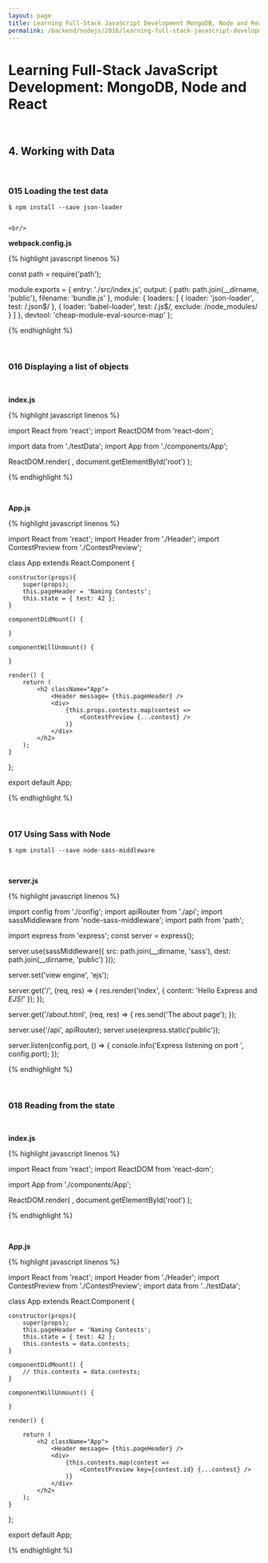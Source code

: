 ```yaml
---
layout: page
title: Learning Full-Stack JavaScript Development MongoDB, Node and React
permalink: /backend/nodejs/2016/learning-full-stack-javascript-development/working-with-data/
---
```


# Learning Full-Stack JavaScript Development: MongoDB, Node and React

<br/>

## 4. Working with Data


<br/>

### 015 Loading the test data


    $ npm install --save json-loader
    
    
    <br/>

**webpack.config.js**

{% highlight javascript linenos %}

const path = require('path');

module.exports = {
    entry: './src/index.js',
    output: {
        path: path.join(__dirname, 'public'),
        filename: 'bundle.js'
    },
    module: {
        loaders: [
            {
                loader: 'json-loader',
                test: /\.json$/
            },
            {
                loader: 'babel-loader',
                test: /\.js$/,
                exclude: /node_modules/
            }
        ]
    },
    devtool: 'cheap-module-eval-source-map'
};



{% endhighlight %}


<br/>

### 016 Displaying a list of objects


<br/>

**index.js**

{% highlight javascript linenos %}

import React from 'react';
import ReactDOM from 'react-dom';

import data from './testData';
import App from './components/App';

ReactDOM.render(
    <App contests={data.contests} />,
    document.getElementById('root')
);


{% endhighlight %}



<br/>

**App.js**

{% highlight javascript linenos %}

import React from 'react';
import Header from './Header';
import ContestPreview from './ContestPreview';

class App extends React.Component {
    
    constructor(props){
        super(props);
        this.pageHeader = 'Naming Contests';
        this.state = { test: 42 };
    }
        
    componentDidMount() {
        
    }
    
    componentWillUnmount() {
        
    }

    render() {
        return (
            <h2 className="App">
                <Header message= {this.pageHeader} />
                <div>        
                    {this.props.contests.map(contest =>                        
                        <ContestPreview {...contest} />
                    )}
                </div>
            </h2>
        );
    }
};

export default App;


{% endhighlight %}



<br/>

### 017 Using Sass with Node

    $ npm install --save node-sass-middleware

<br/>

**server.js**

{% highlight javascript linenos %}

import config from './config';
import apiRouter from './api';
import sassMiddleware from 'node-sass-middleware';
import path from 'path';

import express from 'express';
const server = express();

server.use(sassMiddleware({
    src: path.join(__dirname, 'sass'),
    dest: path.join(__dirname, 'public')
}));

server.set('view engine', 'ejs');

server.get('/', (req, res) => {
    res.render('index', {
        content: 'Hello Express and <em>EJS!</em>'
    });
});

server.get('/about.html', (req, res) => {
    res.send('The about page');
});


server.use('/api', apiRouter);
server.use(express.static('public'));

server.listen(config.port, () => {
    console.info('Express listening on port ', config.port);
});


{% endhighlight %}


<br/>

### 018 Reading from the state

<br/>

**index.js**

{% highlight javascript linenos %}

import React from 'react';
import ReactDOM from 'react-dom';

import App from './components/App';

ReactDOM.render(
    <App />,
    document.getElementById('root')
);

{% endhighlight %}


<br/>

**App.js**

{% highlight javascript linenos %}

import React from 'react';
import Header from './Header';
import ContestPreview from './ContestPreview';
import data from '../testData';

class App extends React.Component {
    
    constructor(props){
        super(props);
        this.pageHeader = 'Naming Contests';
        this.state = { test: 42 };
        this.contests = data.contests;
    }
        
    componentDidMount() {
        // this.contests = data.contests;
    }
    
    componentWillUnmount() {
        
    }

    render() {  
              
        return (
            <h2 className="App">
                <Header message= {this.pageHeader} />
                <div>        
                    {this.contests.map(contest =>                        
                        <ContestPreview key={contest.id} {...contest} />
                    )}
                </div>
            </h2>
        );
    }
};

export default App;

{% endhighlight %}
